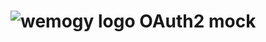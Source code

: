 # ![wemogy logo](https://wemogyimages.blob.core.windows.net/logos/wemogy-github-tiny.png) OAuth2 mock
